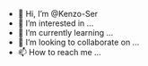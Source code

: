 - 👋 Hi, I’m @Kenzo-Ser
- 👀 I’m interested in ...
- 🌱 I’m currently learning ...
- 💞️ I’m looking to collaborate on ...
- 📫 How to reach me ...

<!---
Kenzo-Ser/Kenzo-Ser is a ✨ special ✨ repository because its `README.md` (this file) appears on your GitHub profile.
You can click the Preview link to take a look at your changes.
--->
